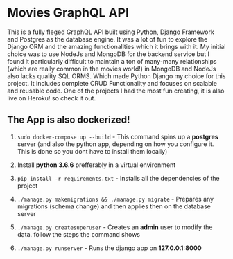 # Movies GraphQL API

This is a fully fleged GraphQL API built using Python, Django Framework and Postgres as the database engine. It was a lot of fun to explore the Django ORM and the amazing functionalities which it brings with it. My initial choice was to use NodeJs and MongoDB for the backend service but I found it particularly difficult to maintain a ton of many-many relationships (which are really common in the movies world!) in MongoDB and NodeJs also lacks quality SQL ORMS. Which made Python Django my choice for this project. It includes complete CRUD Functionality and focuses on scalable and reusable code. One of the projects I had the most fun creating, it is also live on Heroku! so check it out.

## The App is also dockerized!

1. `sudo docker-compose up --build` - This command spins up a **postgres** server (and also the python app, depending on how you configure it. This is done
   so you dont have to install them locally)

2. Install **python 3.6.6** prefferably in a virtual environment

3. `pip install -r requirements.txt` - Installs all the dependencies of the project

4. `./manage.py makemigrations && ./manage.py migrate` - Prepares any migrations (schema change) and then applies then on the database server

5. `./manage.py createsuperuser` - Creates an **admin** user to modify the data. follow the steps the command shows

6. `./manage.py runserver` - Runs the django app on **127.0.0.1:8000**
